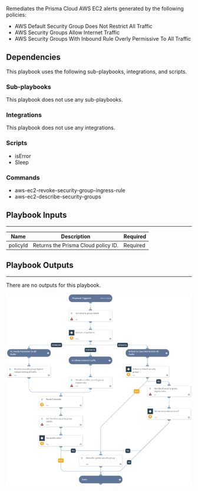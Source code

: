 Remediates the Prisma Cloud AWS EC2 alerts generated by the following policies:
 - AWS Default Security Group Does Not Restrict All Traffic
 - AWS Security Groups Allow Internet Traffic
 - AWS Security Groups With Inbound Rule Overly Permissive To All Traffic

## Dependencies
This playbook uses the following sub-playbooks, integrations, and scripts.

### Sub-playbooks
This playbook does not use any sub-playbooks.

### Integrations
This playbook does not use any integrations.

### Scripts
* isError
* Sleep

### Commands
* aws-ec2-revoke-security-group-ingress-rule
* aws-ec2-describe-security-groups

## Playbook Inputs
---

| **Name** | **Description** | **Required** |
| --- | --- | --- |
| policyId | Returns the Prisma Cloud policy ID. | Required |

## Playbook Outputs
---
There are no outputs for this playbook.

![PCR_AWS_EC2_SG_Misconfig](https://github.com/ElazarK/content-docs/blob/master/images/playbooks/PCR_AWS_EC2_SG_Misconfig.png)

